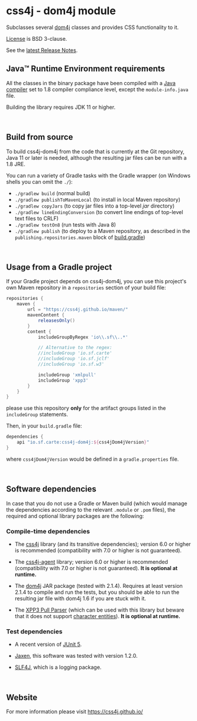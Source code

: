 # css4j - dom4j module

Subclasses several [dom4j](https://dom4j.github.io/) classes and provides CSS functionality to it.

[License](LICENSE.txt) is BSD 3-clause.

See the [latest Release Notes](RELEASE_NOTES.md).

## Java™ Runtime Environment requirements
All the classes in the binary package have been compiled with a [Java compiler](https://adoptium.net/)
set to 1.8 compiler compliance level, except the `module-info.java` file.

Building the library requires JDK 11 or higher.

<br/>

## Build from source
To build css4j-dom4j from the code that is currently at the Git repository, Java
11 or later is needed, although the resulting jar files can be run with a 1.8 JRE.

You can run a variety of Gradle tasks with the Gradle wrapper (on Windows shells you can omit the `./`):

- `./gradlew build` (normal build)
- `./gradlew publishToMavenLocal` (to install in local Maven repository)
- `./gradlew copyJars` (to copy jar files into a top-level _jar_ directory)
- `./gradlew lineEndingConversion` (to convert line endings of top-level text files to CRLF)
- `./gradlew testOn8` (run tests with Java 8)
- `./gradlew publish` (to deploy to a Maven repository, as described in the `publishing.repositories.maven` block of
[build.gradle](https://github.com/css4j/css4j-dom4j/blob/master/build.gradle))

<br/>

## Usage from a Gradle project
If your Gradle project depends on css4j-dom4j, you can use this project's own Maven repository in a `repositories` section of
your build file:
```groovy
repositories {
    maven {
        url = "https://css4j.github.io/maven/"
        mavenContent {
            releasesOnly()
        }
        content {
            includeGroupByRegex 'io\\.sf\\..*'

            // Alternative to the regex:
            //includeGroup 'io.sf.carte'
            //includeGroup 'io.sf.jclf'
            //includeGroup 'io.sf.w3'

            includeGroup 'xmlpull'
            includeGroup 'xpp3'
        }
    }
}
```
please use this repository **only** for the artifact groups listed in the `includeGroup` statements.

Then, in your `build.gradle` file:
```groovy
dependencies {
    api "io.sf.carte:css4j-dom4j:${css4jDom4jVersion}"
}
```
where `css4jDom4jVersion` would be defined in a `gradle.properties` file.

<br/>

## Software dependencies

In case that you do not use a Gradle or Maven build (which would manage the
dependencies according to the relevant `.module` or `.pom` files), the required
and optional library packages are the following:

### Compile-time dependencies

- The [css4j](https://github.com/css4j/css4j/releases) library (and its transitive
  dependencies); version 6.0 or higher is recommended (compatibility with 7.0 or
  higher is not guaranteed).

- The [css4j-agent](https://github.com/css4j/css4j-agent/releases) library;
  version 6.0 or higher is recommended (compatibility with 7.0 or higher is
  not guaranteed). **It is optional at runtime.**

- The [dom4j](https://github.com/dom4j/dom4j) JAR package (tested with 2.1.4).
  Requires at least version 2.1.4 to compile and run the tests, but you
  should be able to run the resulting jar file with dom4j 1.6 if you are stuck with it.

- The [XPP3 Pull Parser](https://github.com/xmlpull-xpp3/xmlpull-xpp3) (which
  can be used with this library but beware that it does not support [character
  entities](https://dev.w3.org/html5/html-author/charref)).
  **It is optional at runtime.**

### Test dependencies

- A recent version of [JUnit 5](https://junit.org/junit5/).

- [Jaxen](https://github.com/jaxen-xpath/jaxen), this software was tested with
  version 1.2.0.

- [SLF4J](http://www.slf4j.org/), which is a logging package.

<br/>

## Website
For more information please visit https://css4j.github.io/
